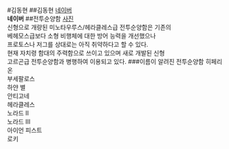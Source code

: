 #김동현
##김동현
  [네이버](www.naver.com)  
   **네이버**
##전투순양함
  [사진](http://www.imgbase.info/images/safe-wallpapers/video_games/starcraft/22145_starcraft_starcraft_2_battlecruiser.jpg)  
   신형으로 개량된 미노타우루스/헤라클레스급 전투순양함은 기존의  
    베헤모스급보다 소형 비행체에 대한 방어 능력을 개선했으나  
     프로토스나 저그를 상대로는 아직 취약하다고 할 수 있다.  
      현재 자치령 함대의 주력함으로 쓰이고 있으며 새로 개발된 신형  
       고르곤급 전투순양함과 병행하여 이용되고 있다.
###이름이 알려진 전투순양함
  히페리온  
   부세팔로스  
    하얀 별  
     안티고네  
      헤라클레스  
       노라드 II  
        노라드 III  
         아이언 피스트  
          로키


<!--확인-->
